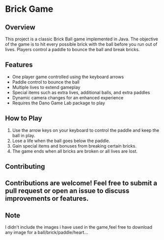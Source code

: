 # Brick Game
## Overview

This project is a classic Brick Ball game implemented in Java. The objective of the game is to hit every possible brick with the ball before you run out of lives. Players control a paddle to bounce the ball and break bricks.

## Features

- One player game controlled using the keyboard arrows
- Paddle control to bounce the ball
- Multiple lives to extend gameplay
- Special items such as extra lives, additional balls, and extra paddles
- Dynamic camera changes for an enhanced experience
- Requires the Dano Game Lab package to play

## How to Play

1. Use the arrow keys on your keyboard to control the paddle and keep the ball in play.
2. Lose a life when the ball goes below the paddle.
3. Gain special items and bonuses from breaking certain bricks.
4. The game ends when all bricks are broken or all lives are lost.

## Contributing
Contributions are welcome! Feel free to submit a pull request or open an issue to discuss improvements or features.
---
## Note
I didn't include the images i have used in the game,feel free to download any image for a ball/brick/paddle/heart...
